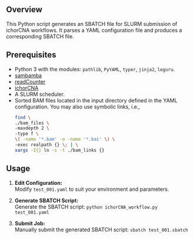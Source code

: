 ## Overview
This Python script generates an SBATCH file for SLURM submission of ichorCNA workflows. It parses a YAML configuration file and produces a corresponding SBATCH file.

## Prerequisites
- Python 3 with the modules: `pathlib`, `PyYAML`, `typer`, `jinja2`, `loguru`.
- [sambamba](https://github.com/biod/sambamba)
- [readCounter](https://github.com/shahcompbio/hmmcopy_utils)
- [ichorCNA](https://github.com/broadinstitute/ichorCNA)
- A SLURM scheduler.
- Sorted BAM files located in the input directory defined in the YAML configuration. You may also use symbolic links, i.e.,
  ```bash
  find \
  ./bam_files \
  -maxdepth 2 \
  -type f \
  \( -name '*.bam' -o -name '*.bai' \) \
  -exec realpath {} \; | \
  xargs -I{} ln -s -t ./bam_links {}
  ```
  
## Usage

1. **Edit Configuration:**  
   Modify `test_001.yaml` to suit your environment and parameters.

2. **Generate SBATCH Script:**  
   Generate the SBATCH script: `python ichorCNA_workflow.py test_001.yaml`

3. **Submit Job:**  
   Manually submit the generated SBATCH script: `sbatch test_001.sbatch`

